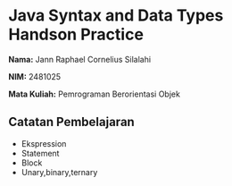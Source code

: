 # Java Syntax and Data Types Handson Practice

**Nama:** Jann Raphael Cornelius Silalahi

**NIM:** 2481025

**Mata Kuliah:** Pemrograman Berorientasi Objek

## Catatan Pembelajaran
- Ekspression
- Statement
- Block
- Unary,binary,ternary